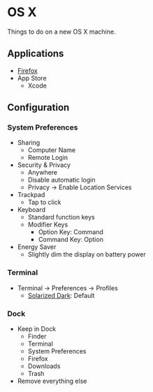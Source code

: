 # OS X

Things to do on a new OS X machine.

## Applications

- [Firefox](https://www.mozilla.org/en-US/firefox/new)
- App Store
    - Xcode

## Configuration

### System Preferences

- Sharing
    - Computer Name
    - Remote Login
- Security & Privacy
    - Anywhere
    - Disable automatic login
    - Privacy -> Enable Location Services
- Trackpad
    - Tap to click
- Keyboard
    - Standard function keys
    - Modifier Keys
        - Option Key: Command
        - Command Key: Option
- Energy Saver
    - Slightly dim the display on battery power

### Terminal

- Terminal -> Preferences -> Profiles
    - [Solarized Dark](https://github.com/tomislav/osx-terminal.app-colors-solarized/archive/master.zip): Default

### Dock

- Keep in Dock
    - Finder
    - Terminal
    - System Preferences
    - Firefox
    - Downloads
    - Trash
- Remove everything else

